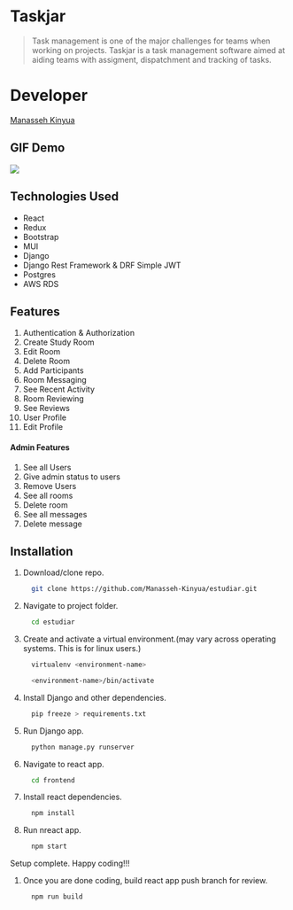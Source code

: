 # Taskjar
> Task management is one of the major challenges for teams when working on projects. Taskjar is a task management software aimed at aiding teams with assigment, dispatchment and tracking of tasks.

# Developer
[Manasseh Kinyua](https://github.com/Manasseh-Kinyua)

## GIF Demo
![](https://github.com/Manasseh-Kinyua/nasseh_gif/blob/master/taskjar.gif)

## Technologies Used
* React
* Redux
* Bootstrap
* MUI
* Django
* Django Rest Framework & DRF Simple JWT
* Postgres
* AWS RDS

## Features
1. Authentication & Authorization
1. Create Study Room
1. Edit Room
1. Delete Room
1. Add Participants
1. Room Messaging
1. See Recent Activity
1. Room Reviewing
1. See Reviews
1. User Profile
1. Edit Profile

 #### Admin Features
 1. See all Users
 1. Give admin status to users
 1. Remove Users
 1. See all rooms
 1. Delete room
 1. See all messages
 1. Delete message

## Installation
1. Download/clone repo.

    ```bash
      git clone https://github.com/Manasseh-Kinyua/estudiar.git
    ```
1. Navigate to project folder.

    ```bash
      cd estudiar
    ```
    
1. Create and activate a virtual environment.(may vary across operating systems. This is for linux users.)

    ```bash
      virtualenv <environment-name>
    ```
    
    ```bash
      <environment-name>/bin/activate
    ```
    
1. Install Django and other dependencies.

    ```bash
      pip freeze > requirements.txt
    ```
    
1. Run Django app.

    ```bash
      python manage.py runserver
    ```
    
1. Navigate to react app.

    ```bash
      cd frontend
    ```
    
1. Install react dependencies.

    ```bash
      npm install
    ```
    
1. Run nreact app.

    ```bash
      npm start
    ```
    
Setup complete. Happy coding!!!

1. Once you are done coding, build react app push branch for review.

    ```bash
      npm run build
    ```
